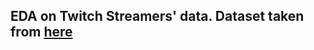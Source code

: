 <h2>EDA on Twitch Streamers' data. Dataset taken from <a href="https://www.kaggle.com/datasets/hibrahimag1/top-1000-twitch-streamers-data-may-2024">here</a></h2>
